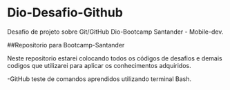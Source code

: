 # Dio-Desafio-Github
Desafio de projeto sobre Git/GitHub Dio-Bootcamp Santander  - Mobile-dev.

##Repositorio para Bootcamp-Santander

Neste repositorio estarei colocando todos os códigos de desafios e demais codigos que utilizarei para aplicar os conhecimentos adquiridos.

-GitHub
teste de comandos aprendidos utilizando terminal Bash.
